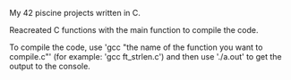My 42 piscine projects written in C.

Reacreated C functions with the main function to compile the code.

To compile the code, use 'gcc "the name of the function you want to compile.c"' (for example: 'gcc ft_strlen.c') and then use './a.out' to get the output to the console.
